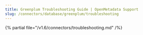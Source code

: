 ```yaml
---
title: Greenplum Troubleshooting Guide | OpenMetadata Support
slug: /connectors/database/greenplum/troubleshooting
---
```


{% partial file="/v1.6/connectors/troubleshooting.md" /%}
